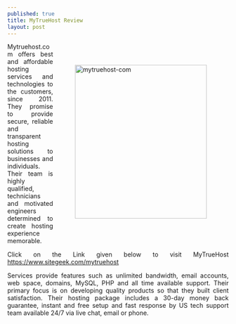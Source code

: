```yaml
---
published: true
title: MyTrueHost Review
layout: post
---
```

<p style="text-align: justify;"><a href="https://www.sitegeek.com/mytruehost" target="_blank"><img class="alignnone size-full wp-image-1760" src="https://ananovareviews.files.wordpress.com/2016/09/mytruehost-com.jpg" alt="mytruehost-com" width="300" height="350" style="margin:50px; float:right;" ></a></p>

<p style="text-align: justify;">Mytruehost.com offers best and affordable hosting services and technologies to the customers, since 2011. They promise to provide secure, reliable and transparent hosting solutions to businesses and individuals. Their team is highly qualified, technicians and motivated engineers determined to create hosting experience memorable.</p>
<p style="text-align: justify;">Click on the Link given below to visit MyTrueHost
<a href="https://www.sitegeek.com/mytruehost" target="_blank">https://www.sitegeek.com/mytruehost</a></p>

<p style="text-align: justify;">Services provide features such as unlimited bandwidth, email accounts, web space, domains, MySQL, PHP and all time available support.  Their primary focus is on developing quality products so that they built client satisfaction. Their hosting package includes a 30-day money back guarantee, instant and free setup and fast response by US tech support team available 24/7 via live chat, email or phone.</p>